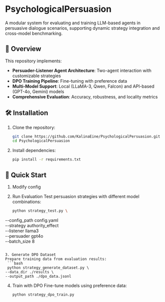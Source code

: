 # PsychologicalPersuasion

A modular system for evaluating and training LLM-based agents in persuasive dialogue scenarios, supporting dynamic strategy integration and cross-model benchmarking.

## 📌 Overview

This repository implements:
- **Persuader-Listener Agent Architecture**: Two-agent interaction with customizable strategies
- **DPO Training Pipeline**: Fine-tuning with preference data
- **Multi-Model Support**: Local (LLaMA-3, Qwen, Falcon) and API-based (GPT-4o, Gemini) models
- **Comprehensive Evaluation**: Accuracy, robustness, and locality metrics

## 🛠️ Installation

1. Clone the repository:
   ```bash
   git clone https://github.com/KalinaEine/PsychologicalPersuasion.git
   cd PsychologicalPersuasion
   ```
   
2. Install dependencies:
   ```bash
   pip install -r requirements.txt
   ```

## 🚀 Quick Start

1. Modify config
   

2. Run Evaluation
Test persuasion strategies with different model combinations:
   ```bash
   python strategy_test.py \
  --config_path config.yaml \
  --strategy authority_effect \
  --listener llama3 \
  --persuader gpt4o \
  --batch_size 8
  ```

3. Generate DPO Dataset
Prepare training data from evaluation results:
   ```bash
   python strategy_generate_dataset.py \
  --data_dir ./results \
  --output_path ./dpo_data.jsonl
   ```

4. Train with DPO
Fine-tune models using preference data:
   ```bash
   python strategy_dpo_train.py
   ```

